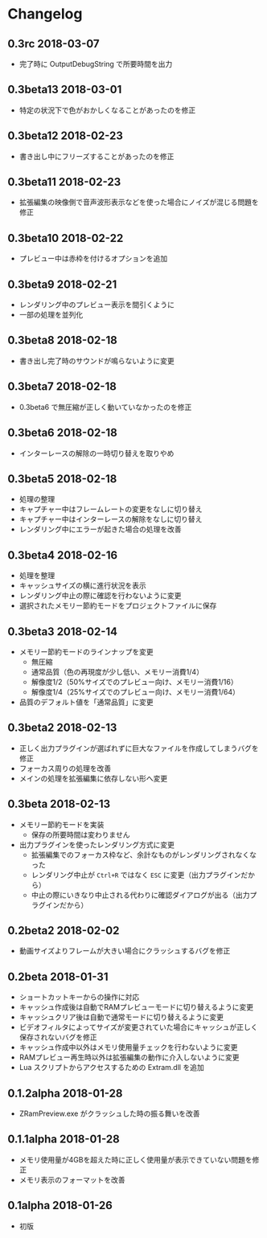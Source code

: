 # Changelog

## 0.3rc 2018-03-07

- 完了時に OutputDebugString で所要時間を出力

## 0.3beta13 2018-03-01

- 特定の状況下で色がおかしくなることがあったのを修正

## 0.3beta12 2018-02-23

- 書き出し中にフリーズすることがあったのを修正

## 0.3beta11 2018-02-23

- 拡張編集の映像側で音声波形表示などを使った場合にノイズが混じる問題を修正

## 0.3beta10 2018-02-22

- プレビュー中は赤枠を付けるオプションを追加

## 0.3beta9 2018-02-21

- レンダリング中のプレビュー表示を間引くように
- 一部の処理を並列化

## 0.3beta8 2018-02-18

- 書き出し完了時のサウンドが鳴らないように変更

## 0.3beta7 2018-02-18

- 0.3beta6 で無圧縮が正しく動いていなかったのを修正

## 0.3beta6 2018-02-18

- インターレースの解除の一時切り替えを取りやめ

## 0.3beta5 2018-02-18

- 処理の整理
- キャプチャー中はフレームレートの変更をなしに切り替え
- キャプチャー中はインターレースの解除をなしに切り替え
- レンダリング中にエラーが起きた場合の処理を改善

## 0.3beta4 2018-02-16

- 処理を整理
- キャッシュサイズの横に進行状況を表示
- レンダリング中止の際に確認を行わないように変更
- 選択されたメモリー節約モードをプロジェクトファイルに保存

## 0.3beta3 2018-02-14

- メモリー節約モードのラインナップを変更
  - 無圧縮
  - 通常品質（色の再現度が少し低い、メモリー消費1/4）
  - 解像度1/2（50%サイズでのプレビュー向け、メモリー消費1/16）
  - 解像度1/4（25%サイズでのプレビュー向け、メモリー消費1/64）
- 品質のデフォルト値を「通常品質」に変更

## 0.3beta2 2018-02-13

- 正しく出力プラグインが選ばれずに巨大なファイルを作成してしまうバグを修正
- フォーカス周りの処理を改善
- メインの処理を拡張編集に依存しない形へ変更

## 0.3beta 2018-02-13

- メモリー節約モードを実装
  - 保存の所要時間は変わりません
- 出力プラグインを使ったレンダリング方式に変更
  - 拡張編集でのフォーカス枠など、余計なものがレンダリングされなくなった
  - レンダリング中止が `Ctrl+R` ではなく `ESC` に変更（出力プラグインだから）
  - 中止の際にいきなり中止される代わりに確認ダイアログが出る（出力プラグインだから）

## 0.2beta2 2018-02-02

- 動画サイズよりフレームが大きい場合にクラッシュするバグを修正

## 0.2beta 2018-01-31

- ショートカットキーからの操作に対応
- キャッシュ作成後は自動でRAMプレビューモードに切り替えるように変更
- キャッシュクリア後は自動で通常モードに切り替えるように変更
- ビデオフィルタによってサイズが変更されていた場合にキャッシュが正しく保存されないバグを修正
- キャッシュ作成中以外はメモリ使用量チェックを行わないように変更
- RAMプレビュー再生時以外は拡張編集の動作に介入しないように変更
- Lua スクリプトからアクセスするための Extram.dll を追加

## 0.1.2alpha 2018-01-28

- ZRamPreview.exe がクラッシュした時の振る舞いを改善

## 0.1.1alpha 2018-01-28

- メモリ使用量が4GBを超えた時に正しく使用量が表示できていない問題を修正
- メモリ表示のフォーマットを改善

## 0.1alpha 2018-01-26

- 初版
